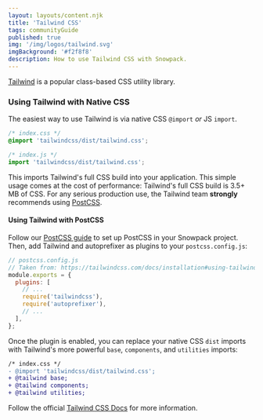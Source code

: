 ```yaml
---
layout: layouts/content.njk
title: 'Tailwind CSS'
tags: communityGuide
published: true
img: '/img/logos/tailwind.svg'
imgBackground: '#f2f8f8'
description: How to use Tailwind CSS with Snowpack.
---
```


[Tailwind](https://tailwindcss.com) is a popular class-based CSS utility library.

### Using Tailwind with Native CSS

The easiest way to use Tailwind is via native CSS `@import` _or_ JS `import`.

```css
/* index.css */
@import 'tailwindcss/dist/tailwind.css';
```

```js
/* index.js */
import 'tailwindcss/dist/tailwind.css';
```

This imports Tailwind's full CSS build into your application. This simple usage comes at the cost of performance: Tailwind's full CSS build is 3.5+ MB of CSS. For any serious production use, the Tailwind team **strongly** recommends using [PostCSS](https://postcss.org/).

#### Using Tailwind with PostCSS

Follow our [PostCSS guide](/guides/postcss) to set up PostCSS in your Snowpack project. Then, add Tailwind and autoprefixer as plugins to your `postcss.config.js`:

```js
// postcss.config.js
// Taken from: https://tailwindcss.com/docs/installation#using-tailwind-with-postcss
module.exports = {
  plugins: [
    // ...
    require('tailwindcss'),
    require('autoprefixer'),
    // ...
  ],
};
```

Once the plugin is enabled, you can replace your native CSS `dist` imports with Tailwind's more powerful `base`, `components`, and `utilities` imports:

```diff
/* index.css */
- @import 'tailwindcss/dist/tailwind.css';
+ @tailwind base;
+ @tailwind components;
+ @tailwind utilities;

```

Follow the official [Tailwind CSS Docs](https://tailwindcss.com/docs/installation/#using-tailwind-with-postcss) for more information.
